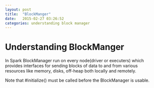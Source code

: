 ```yaml
---
layout: post
title:  "BlockManger"
date:   2015-02-27 03:26:52 	
categories: understanding block manager
---
```


#                                                        Understanding BlockManger

In Spark BlockManager run on every node(driver or executers) which provides interfaces for sending blocks of data to and from various resources like memory, disks, off-heap both locally and remotely.


Note that #initialize() must be called before the BlockManager is usable.
